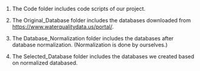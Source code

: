 
1. The Code folder includes code scripts of our project.

2. The Original_Database folder includes the databases downloaded from https://www.waterqualitydata.us/portal/.

3. The Database_Normalization folder includes the databases after database normalization. (Normalization is done by ourselves.)

4. The Selected_Database folder includes the databases we created based on normalized databased.  
